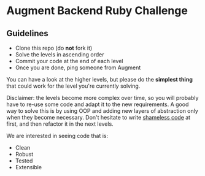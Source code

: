 # Augment Backend Ruby Challenge

## Guidelines

- Clone this repo (do **not** fork it)
- Solve the levels in ascending order
- Commit your code at the end of each level
- Once you are done, ping someone from Augment

You can have a look at the higher levels, but please do the **simplest thing**
that could work for the level you're currently solving.

Disclaimer: the levels become more complex over time, so you will probably have
to re-use some code and adapt it to the new requirements. A good way to solve
this is by using OOP and adding new layers of abstraction only when they become
necessary. Don't hesitate to write [shameless code][1] at first, and then
refactor it in the next levels.

We are interested in seeing code that is:
- Clean
- Robust
- Tested
- Extensible

[1]: http://red-badger.com/blog/2014/08/20/i-spent-3-days-with-sandi-metz-heres-what-i-learned/
